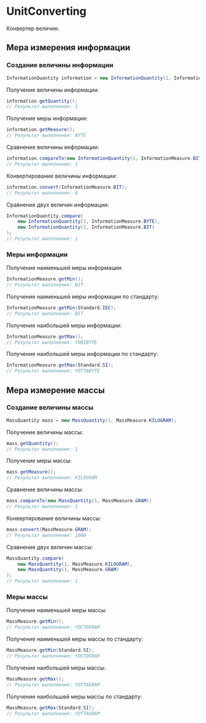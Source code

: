 # UnitConverting
Конвертер величин.

## Мера измерения информации

### Создание величины информации
```java
InformationQuantity information = new InformationQuantity(1, InformationMeasure.BYTE);
```
Получение величины информации:
```java
information.getQuantity();
// Результат выполнения: 1
```
Получение меры информации:
```java
information.getMeasure();
// Результат выполнения: BYTE
```
Сравнение величины информации:
```java
information.compareTo(new InformationQuantity(1, InformationMeasure.BIT))
// Результат выполнения: 1
```
Конвертирование величины информации:
```java
information.convert(InformationMeasure.BIT);
// Результат выполнения: 8
```
Сравнение двух величин информации:
```java
InformationQuantity.compare(
    new InformationQuantity(1, InformationMeasure.BYTE),
    new InformationQuantity(1, InformationMeasure.BIT)
);
// Результат выполнения: 1
```

### Меры информации
Получение наименьшей меры информации:
```java
InformationMeasure.getMin();
// Результат выполнения: BIT
```
Получение наименьшей меры информации по стандарту:
```java
InformationMeasure.getMin(Standard.IEC);
// Результат выполнения: BIT
```
Получение наибольшей меры информации:
```java
InformationMeasure.getMax();
// Результат выполнения: YOBIBYTE
```
Получение наибольшей меры информации по стандарту:
```java
InformationMeasure.getMax(Standard.SI);
// Результат выполнения: YOTTABYTE
```

## Мера измерение массы

### Создание величины массы
```java
MassQuantity mass = new MassQuantity(1, MassMeasure.KILOGRAM);
```
Получение величины массы:
```java
mass.getQuantity();
// Результат выполнения: 1
```
Получение меры массы:
```java
mass.getMeasure();
// Результат выполнения: KILOGRAM
```
Сравнение величины массы:
```java
mass.compareTo(new MassQuantity(1, MassMeasure.GRAM))
// Результат выполнения: 1
```
Конвертирование величины массы:
```java
mass.convert(MassMeasure.GRAM);
// Результат выполнения: 1000
```
Сравнение двух величин массы:
```java
MassQuantity.compare(
    new MassQuantity(1, MassMeasure.KILOGRAM),
    new MassQuantity(1, MassMeasure.GRAM)
);
// Результат выполнения: 1
```

### Меры массы
Получение наименьшей меры массы:
```java
MassMeasure.getMin();
// Результат выполнения: YOCTOGRAM
```
Получение наименьшей меры массы по стандарту:
```java
MassMeasure.getMin(Standard.SI);
// Результат выполнения: YOCTOGRAM
```
Получение наибольшей меры массы:
```java
MassMeasure.getMax();
// Результат выполнения: YOTTAGRAM
```
Получение наибольшей меры массы по стандарту:
```java
MassMeasure.getMax(Standard.SI);
// Результат выполнения: YOTTAGRAM
```